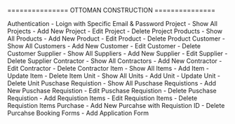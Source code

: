 =============== OTTOMAN CONSTRUCTION ===============

Authentication 
    - Loign with Specific Email & Password
Project
    - Show All Projects
    - Add New Project
    - Edit Project
    - Delete Project
Products
    - Show All Products
    - Add New Product
    - Edit Product
    - Delete Product
Customer
    - Show All Customers
    - Add New Customer
    - Edit Customer
    - Delete Customer
Supplier
    - Show All Suppliers
    - Add New Supplier
    - Edit Supplier
    - Delete Supplier
Contractor
    - Show All Contractors
    - Add New Contractor
    - Edit Contractor
    - Delete Contractor
Item
    - Show All Items
    - Add Item
    - Update Item
    - Delete Item
Unit
    - Show All Units
    - Add Unit
    - Update Unit
    - Delete Unit
Puschase Requistion
    - Show All Puschase Requistions
    - Add New Puschase Requistion
    - Edit Puschase Requistion
    - Delete Puschase Requistion
    - Add Requistion Items
    - Edit Requistion Items
    - Delete Requistion Items
Purchase
    - Add New Purcahse with Requistion ID
    - Delete Purcahse
Booking Forms
    - Add Application Form